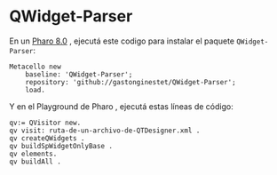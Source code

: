 # QWidget-Parser

En un [Pharo 8.0](https://pharo.org/download) , ejecutá este codigo para instalar el paquete `QWidget-Parser`:

``` smalltalk
Metacello new
	baseline: 'QWidget-Parser';
	repository: 'github://gastonginestet/QWidget-Parser';
	load.
```
Y en el Playground de Pharo , ejecutá estas líneas de código:
``` 
qv:= QVisitor new.
qv visit: ruta-de-un-archivo-de-QTDesigner.xml .
qv createQWidgets .
qv buildSpWidgetOnlyBase .
qv elements. 
qv buildAll . 
```
